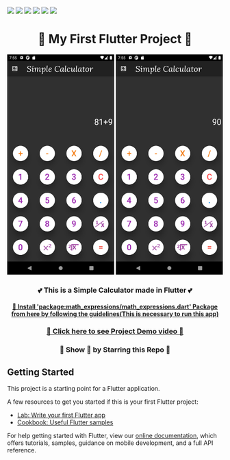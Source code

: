 ![](https://img.shields.io/badge/Programming_Language-Dart-blue.svg)
![](https://img.shields.io/badge/Framework_Used-Flutter-brown.svg)
![](https://img.shields.io/badge/Application-Calculator-yellow.svg)
![](https://img.shields.io/badge/Dart_Version-2.10.5-orange.svg)
![](https://img.shields.io/badge/Flutter_Version-1.22.6-orange.svg)
![](https://img.shields.io/badge/Status-Complete-green.svg)


<h1 align="center">💖 My First Flutter Project 💖</h1>

<p align="center">
<img src="ScreenShots/demo1.png" width=250 /> 
<img src="ScreenShots/demo2.png" width=250 />
</p>

<h3 align="center">💕 This is a Simple Calculator made in Flutter 💕</h3>

[<h4 align="center"> 📌 Install 'package:math_expressions/math_expressions.dart' Package from here by following the guidelines(This is necessary to run this app) </h4>](https://pub.dev/packages/math_expressions)

### [<p align="center">💚 Click here to see Project Demo video 💚</p>](https://youtu.be/9Id-VMoc12E)

<h3 align="center">🙏 Show 💙 by Starring this Repo 🙏</h3>

## Getting Started

This project is a starting point for a Flutter application.

A few resources to get you started if this is your first Flutter project:

- [Lab: Write your first Flutter app](https://flutter.dev/docs/get-started/codelab)
- [Cookbook: Useful Flutter samples](https://flutter.dev/docs/cookbook)

For help getting started with Flutter, view our
[online documentation](https://flutter.dev/docs), which offers tutorials,
samples, guidance on mobile development, and a full API reference.
